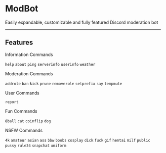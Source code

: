 ModBot
=================

Easily expandable, customizable and fully featured Discord moderation bot
___

Features  
------------


Information Commands

`help` `about` `ping` `serverinfo` `userinfo` `weather`
  
Moderation Commands

`addrole` `ban` `kick` `prune` `removerole` `setprefix` `say` `tempmute`

User Commands

`report`

Fun Commands

`8ball` `cat` `coinflip` `dog`

NSFW Commands

`4k` `amateur` `asian` `ass` `bbw` `boobs` `cosplay` `dick` `fuck` `gif` `hentai` `milf` `public` `pussy` `rule34` `snapchat` `uniform`